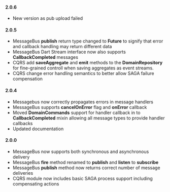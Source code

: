 
#### 2.0.6
* New version as pub upload failed

#### 2.0.5
* MessageBus **publish** return type changed to **Future** to signify that error and callback handling may return different data
* MessageBus Dart Stream interface now also supports **CallbackCompleted** messages
* CQRS add **saveAggregate** and **emit** methods to the **DomainRepository** for fine-grained controll when saving aggregates as event streams.
* CQRS change error handling semantics to better allow SAGA failure compensation

#### 2.0.4 
* Messagebus now correctly propagates errors in message handlers
* MessageBus supports **cancelOnError** flag and **onError** callback
* Moved **DomainCommands** support for handler callback in to **CallbackCompleted** mixin allowing all message types to provide handler callbacks
* Updated documentation

#### 2.0.0
* MessageBus now supports both synchronous and asynchronous delivery
* MessageBus **fire** method renamed to **publish** and **listen** to **subscribe**
* MessageBus **publish** method now returns correct number of message deliveries
* CQRS module now includes basic SAGA process support including compensating actions
